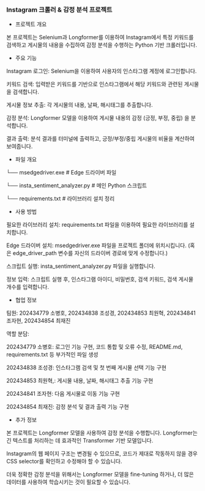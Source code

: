 ### Instagram 크롤러 & 감정 분석 프로젝트

- 프로젝트 개요

본 프로젝트는 Selenium과 Longformer를 이용하여 Instagram에서 특정 키워드를 검색하고 게시물의 내용을 수집하여 감정 분석을 수행하는 Python 기반 크롤러입니다.



- 주요 기능

Instagram 로그인: Selenium을 이용하여 사용자의 인스타그램 계정에 로그인합니다.

키워드 검색: 입력받은 키워드를 기반으로 인스타그램에서 해당 키워드와 관련된 게시물을 검색합니다.

게시물 정보 추출: 각 게시물의 내용, 날짜, 해시태그를 추출합니다.

감정 분석: Longformer 모델을 이용하여 게시물 내용의 감정 (긍정, 부정, 중립) 을 분석합니다.

결과 출력: 분석 결과를 터미널에 출력하고, 긍정/부정/중립 게시물의 비율을 계산하여 보여줍니다.


- 파일 개요

└── msedgedriver.exe  # Edge 드라이버 파일

└── insta_sentiment_analyzer.py           # 메인 Python 스크립트

└── requirements.txt          # 라이브러리 설치 정리



- 사용 방법

필요한 라이브러리 설치: requirements.txt 파일을 이용하여 필요한 라이브러리를 설치합니다.

Edge 드라이버 설치:  msedgedriver.exe 파일을 프로젝트 폴더에 위치시킵니다. (혹은 edge_driver_path 변수를 자신의 드라이버 경로에 맞게 수정합니다.)

스크립트 실행: insta_sentiment_analyzer.py 파일을 실행합니다.

정보 입력: 스크립트 실행 후, 인스타그램 아이디, 비밀번호, 검색 키워드, 검색 게시물 개수를 입력합니다.



- 협업 정보

팀원: 202434779 소병호, 202434838 조성경, 202434853 최원혁, 202434841 조자현, 202434854 최재진

역할 분담:

202434779 소병호: 로그인 기능 구현, 코드 통합 및 오류 수정, README.md, requirements.txt 등 부가적인 파일 생성

202434838 조성경: 인스타그램 검색 및 첫 번째 게시물 선택 기능 구현

202434853 최원혁,: 게시물 내용, 날짜, 해시태그 추출 기능 구현

202434841 조자현: 다음 게시물로 이동 기능 구현

202434854 최재진: 감정 분석 및 결과 출력 기능 구현


- 추가 정보

본 프로젝트는 Longformer 모델을 사용하여 감정 분석을 수행합니다. Longformer는 긴 텍스트를 처리하는 데 효과적인 Transformer 기반 모델입니다.

Instagram의 웹 페이지 구조는 변경될 수 있으므로, 코드가 제대로 작동하지 않을 경우 CSS selector를 확인하고 수정해야 할 수 있습니다.

더욱 정확한 감정 분석을 위해서는 Longformer 모델을 fine-tuning 하거나, 더 많은 데이터를 사용하여 학습시키는 것이 필요할 수 있습니다.

